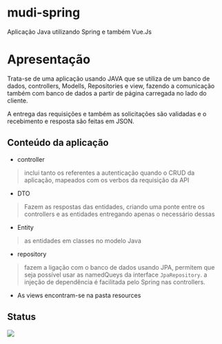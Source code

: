 # mudi-spring
Aplicação Java utilizando Spring e também Vue.Js

# Apresentação

Trata-se de uma aplicação usando JAVA que se utiliza de um banco de dados, controllers, Modells, Repositories e view, fazendo a comunicação também com banco de dados a partir de página carregada no lado do cliente.

A entrega das requisições e também as solicitações são validadas e o  recebimento e resposta são feitas em JSON.


## Conteúdo da aplicação

- controller
> inclui tanto os referentes a autenticação quando o CRUD da aplicação, mapeados com os verbos da requisição da API
- DTO
> Fazem as respostas das entidades, criando uma ponte entre os controllers e as entidades entregando apenas o necessário dessas
- Entity
> as entidades em classes no modelo Java
- repository
> fazem a ligação com o banco de dados usando JPA, permitem que seja possível usar as namedQueys da interface `JpaRepository`. a injeção de dependência é facilitada pelo Spring nas controllers.

- As views encontram-se na pasta resources


## Status
<img src="https://img.shields.io/badge/%E2%9C%93-primeira%20etapa-green">
